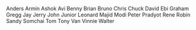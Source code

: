 Anders
Armin
Ashok
Avi
Benny
Brian
Bruno
Chris
Chuck
David
Ebi
Graham
Gregg
Jay
Jerry
John
Junior
Leonard
Majid
Modi
Peter
Pradyot
Rene
Robin
Sandy
Somchai
Tom
Tony
Van
Vinnie
Walter
